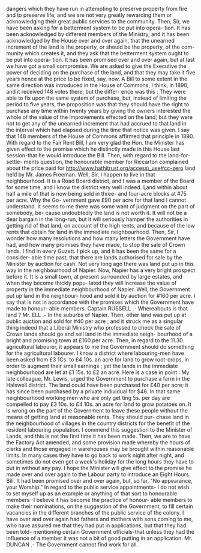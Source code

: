 dangers which they have run in attempting to preserve property from fire and to preserve life, and we are not very greatly rewarding them or acknowledging their great public services to the community. Then, Sir, we have been asking for a betterment system to be put into opera- tion. It has been acknowledged by different members of the Ministry, and it has been acknowledged by the House over and over again, that the unearned increment of the land is the property, or should be the property, of the com- munity which creates it, and they ask that the betterment system ought to be put into opera- tion. It has been promised over and over again, but at last we have got a small compromise. We are asked to give the Executive the power of deciding on the purchase of the land, and that they may take it five years hence at the price to be fixed, say, now. A Bill to some extent in the same direction was introduced in the House of Commons, I think, in 1890, and it received 148 votes there; but the differ- ence was this : They were able to fix upon the same system of purchase, but, instead of limiting the period to five years, the proposition was that they should have the right to purchase any time within twenty years by giving the owners interested the whole of the value of the improvements effected on the land; but they were not to get any of the unearned increment that had accrued to that land in the interval which had elapsed during the time that notice was given. I say that 148 members of the House of Commons affirmed that principle in 1890. With regard to the Fair Rent Bill, I am very glad the Hon. the Minister has given effect to the promise which he distinctly made in this House last session-that he would introduce the Bill. Then, with regard to the land-for-settle- ments question, the honourable member for Riccarton complained about the price paid for http://www.hathitrust.org/access\_use#cc-zero land held by Mr. James Freeman. Well, Sir, I happen to live in that neighbourhood. It is a Road Board district, and I was a member of the Board for some time, and I know the district very well indeed. Land within about half a mile of that is now being sold in three- and four-acre blocks at #75 per acre. Why the Go- vernment gave £90 per acre for that land I cannot understand. It seems to me there was some want of judgment on the part of somebody, be- cause undoubtedly the land is not worth it. It will not be a dear bargain in the long-run, but it will seriously hamper the authorities in getting rid of that land, on account of the high rents, and because of the low rents that obtain for land in the immediate neighbourhood. Then, Sir, I wonder how many resolutions and how many letters the Government have had, and how many promises they have made, to stop the sale of Crown lands. I find in every Guzett. I pick up, and it has been the same for a consider- able time past, that there are lands authorised for sale by the Minister by auction for cash. Not very long ago there was land put up in this way in the neighbourhood of Napier. Now, Napier has a very bright prospect before it. It is a small town, at present surrounded by large estates, and when they become thickly popu- lated they will increase the value of property in the immediate neighbourhood of Napier. Well, the Government put up land in the neighbour- hood and sold it by auction for #160 per acre. I say that is not in accordance with the promises which the Government have made to honour- able members. Captain RUSSELL .- Whereabouts is that land ? Mr. ELL .- In the suburbs of Napier. Then, other land was put up at public auction and sold for #40 per acre ; and it struck me as a singular thing indeed that a Liberal Ministry who professed to check the sale of Crown lands should go and sell land in the immediate neigh- bourhood of a bright and promising town at £160 per acre. Then, in regard to the 11.30. agricultural labourer, it appears to me the Government should do something for the agricultural labourer. I know a district where labouring-men have been asked from £3 1Cs. to £4 10s. an acre for land to grow root-crops, in order to augment their small earnings ; yet the lands in the immediate neighbourhood are let at £1 15s. to £2 an acre. Here is a case in point : My late colleague, Mr. Lewis, urged the Government to purchase a farm in the Halswell district. The land could have been purchased for £40 per acre; it has since been purchased by a private individual for $46. In that same neighbourhood working men who are only get ting 5s. per day are compelled to pay £3 10s. to £4 10s. an acre for land to grow potatoes on. It is wrong on the part of the Government to leave these people without the means of getting land at reasonable rents. They should pur- chase land in the neighbourhood of villages in the country districts for the benefit of the resident labouring population. I commend this suggestion to the Minister of Lands, and this is not the first time it has been made. Then, we are to have the Factory Act amended, and some provision made whereby the hours of clerks and those engaged in warehouses may be brought within reasonable limits. In many cases they have to go back to work night after night, and sometimes do not even get a week's holiday for the long hours they have to put in without any pay. I hope the Minister will give effect to the promise he made over and over again to the Labour party to introduce an Eight Hours Bill. It had been promised over and over again, but, so far, "No appearance, your Worship." In regard to the public service appointments- I do not wish to set myself up as an example or anything of that sort to honourable members -I believe it has become the practice of honour- able members to make their nominations, on the suggestion of the Government, to fill certain vacancies in the different branches of the public service of the colony. I have over and over again had fathers and mothers with sons coming to me, who have assured me that they had put in applications, but that they had been told- mentioning certain Government officials-that unless they had the influence of a member it was not a bit of good putting in an application. Mr. DUNCAN .- The Government cannot find work for all. 